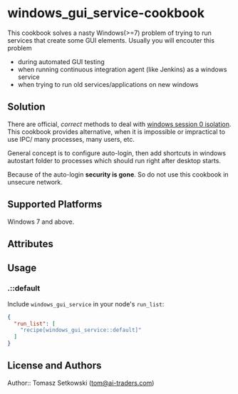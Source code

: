 # windows_gui_service-cookbook

This cookbook solves a nasty Windows(>=7) problem of trying to run services that create some GUI elements. Usually you will encouter this problem
 * during automated GUI testing
 * when running continuous integration agent (like Jenkins) as a windows service
 * when trying to run old services/applications on new windows

## Solution

There are official, *correct* methods to deal with [windows session 0 isolation](https://msdn.microsoft.com/en-us/library/windows/hardware/dn653293%28v=vs.85%29.aspx). This cookbook provides alternative, when it is impossible or impractical to use IPC/ many processes, many users, etc.

General concept is to configure auto-login, then add shortcuts in windows autostart folder to processes which should run right after desktop starts.

Because of the auto-login **security is gone**. So do not use this cookbook in unsecure network.

## Supported Platforms

Windows 7 and above.

## Attributes



## Usage

### .::default

Include `windows_gui_service` in your node's `run_list`:

```json
{
  "run_list": [
    "recipe[windows_gui_service::default]"
  ]
}
```

## License and Authors

Author:: Tomasz Setkowski (<tom@ai-traders.com>)
